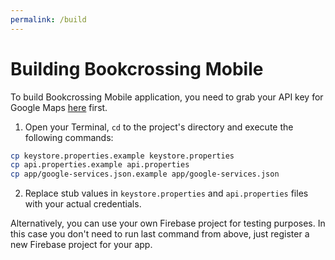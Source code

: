 ```yaml
---
permalink: /build
---
```

# Building Bookcrossing Mobile

To build Bookcrossing Mobile application, you need to grab your API key for Google Maps 
[here](http://bit.ly/2uZ5EWV) first.

1. Open your Terminal, `cd` to the project's directory and execute the following commands:
 
 ```bash
 cp keystore.properties.example keystore.properties
 cp api.properties.example api.properties
 cp app/google-services.json.example app/google-services.json
 ```
 
 2. Replace stub values in `keystore.properties` and `api.properties` files with your actual credentials.
 
 Alternatively, you can use your own Firebase project for testing purposes. In this case you don't 
 need to run last command from above, just register a new Firebase project for your app.
